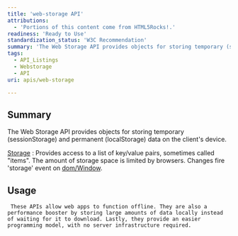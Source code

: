 ```yaml
---
title: 'web-storage API'
attributions:
  - 'Portions of this content come from HTML5Rocks!.'
readiness: 'Ready to Use'
standardization_status: 'W3C Recommendation'
summary: 'The Web Storage API provides objects for storing temporary (sessionStorage) and permanent (localStorage) data on the client''s device.'
tags:
  - API_Listings
  - Webstorage
  - API
uri: apis/web-storage

---
```

## Summary

The Web Storage API provides objects for storing temporary (sessionStorage) and permanent (localStorage) data on the client's device.

[Storage](/apis/web-storage/Storage)
:   Provides access to a list of key/value pairs, sometimes called "items". The amount of storage space is limited by browsers. Changes fire 'storage' event on [dom/Window](/dom/Window).

## Usage

     These APIs allow web apps to function offline. They are also a performance booster by storing large amounts of data locally instead of waiting for it to download. Lastly, they provide an easier programming model, with no server infrastructure required.
